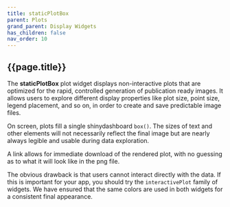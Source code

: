 ```yaml
---
title: staticPlotBox
parent: Plots
grand_parent: Display Widgets
has_children: false
nav_order: 10
---
```


## {{page.title}}

The **staticPlotBox** plot widget displays non-interactive plots that 
are optimized for the rapid, controlled generation of publication
ready images. It allows users to explore different display
properties like plot size, point size, legend placement, and so on,
in order to create and save predictable image files.

On screen, plots fill a single shinydashboard `box()`. The sizes of text
and other elements will not necessarily reflect the final image
but are nearly always legible and usable during data exploration.

A link allows for immediate download of the rendered plot,
with no guessing as to what it will look like in the png file.

The obvious drawback is that users cannot
interact directly with the data. If this is important for your app,
you should try the `interactivePlot` family of widgets. We have
ensured that the same colors are used in both widgets for 
a consistent final appearance. 
